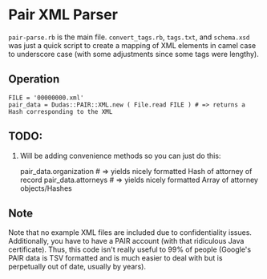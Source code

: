 # Pair XML Parser

`pair-parse.rb` is the main file. `convert_tags.rb`, `tags.txt`, and `schema.xsd` was just a quick script to create a mapping of XML elements in camel case to underscore case (with some adjustments since some tags were lengthy).

## Operation

    FILE = '00000000.xml'
    pair_data = Dudas::PAIR::XML.new ( File.read FILE ) # => returns a Hash corresponding to the XML

## TODO:
1. Will be adding convenience methods so you can just do this:

    pair_data.organization # => yields nicely formatted Hash of attorney of record
    pair_data.attorneys # => yields nicely formatted Array of attorney objects/Hashes

## Note
Note that no example XML files are included due to confidentiality issues. Additionally, you have to have a PAIR account (with that ridiculous Java certificate). Thus, this code isn't really useful to 99% of people (Google's PAIR data is TSV formatted and is much easier to deal with but is perpetually out of date, usually by years).